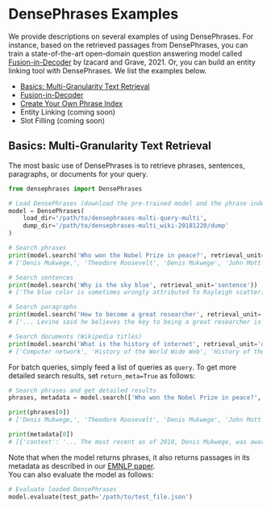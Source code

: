 # DensePhrases Examples

We provide descriptions on several examples of using DensePhrases.
For instance, based on the retrieved passages from DensePhrases, you can train a state-of-the-art open-domain question answering model called [Fusion-in-Decoder](https://arxiv.org/abs/2007.01282) by Izacard and Grave, 2021.
Or, you can build an entity linking tool with DensePhrases.
We list the examples below.

* [Basics: Multi-Granularity Text Retrieval](#basics-multi-granularity-text-retrieval)
* [Fusion-in-Decoder](https://github.com/princeton-nlp/DensePhrases/tree/main/examples/fusion-in-decoder)
* [Create Your Own Phrase Index](https://github.com/princeton-nlp/DensePhrases/tree/main/examples/create-index)
* Entity Linking (coming soon)
* Slot Filling (coming soon)

## Basics: Multi-Granularity Text Retrieval
The most basic use of DensePhrases is to retrieve phrases, sentences, paragraphs, or documents for your query.
```python
from densephrases import DensePhrases

# Load DensePhrases (download the pre-trained model and the phrase index first)
model = DensePhrases(
    load_dir='/path/to/densephrases-multi-query-multi',
    dump_dir='/path/to/densephrases-multi_wiki-20181220/dump'
)

# Search phrases
print(model.search('Who won the Nobel Prize in peace?', retrieval_unit='phrase'))
# ['Denis Mukwege,', 'Theodore Roosevelt', 'Denis Mukwege', 'John Mott', 'Muhammad Yunus', ...]

# Search sentences
print(model.search('Why is the sky blue', retrieval_unit='sentence'))
# ['The blue color is sometimes wrongly attributed to Rayleigh scattering, which is responsible for the color of the sky.', ...]

# Search paragraphs
print(model.search('How to become a great researcher', retrieval_unit='paragraph'))
# ['... Levine said he believes the key to being a great researcher is having passion for research in and working on questions that the researcher is truly curious about. He said: "Have patience, persistence and enthusiasm and you’ll be fine."', ...]

# Search documents (Wikipedia titles)
print(model.search('What is the history of internet', retrieval_unit='document'))
# ['Computer network', 'History of the World Wide Web', 'History of the Internet', ...]
```
For batch queries, simply feed a list of queries as ``query``.
To get more detailed search results, set ``return_meta=True`` as follows:
```python
# Search phrases and get detailed results
phrases, metadata = model.search(['Who won the Nobel Prize in peace?', 'Name products of Apple.'], retrieval_unit='phrase', return_meta=True)

print(phrases[0])
# ['Denis Mukwege,', 'Theodore Roosevelt', 'Denis Mukwege', 'John Mott', 'Muhammad Yunus', ...]

print(metadata[0])
# [{'context': '... The most recent as of 2018, Denis Mukwege, was awarded his Peace Prize in 2018. ...', 'title': ['List of black Nobel laureates'], 'doc_idx': 5433697, 'start_pos': 558, 'end_pos': 572, 'start_idx': 15, 'end_idx': 16, 'score': 99.670166015625, ..., 'answer': 'Denis Mukwege,'}, ...] 
```
Note that when the model returns phrases, it also returns passages in its metadata as described in our [EMNLP paper](https://arxiv.org/abs/2109.08133).<br>
You can also evaluate the model as follows:

```python
# Evaluate loaded DensePhrases
model.evaluate(test_path='/path/to/test_file.json')
```

